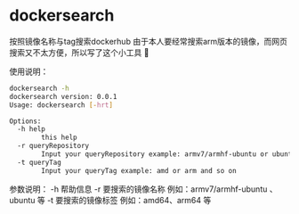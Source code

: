 # dockersearch
按照镜像名称与tag搜索dockerhub
由于本人要经常搜索arm版本的镜像，而网页搜索又不太方便，所以写了这个小工具  :dog: 

使用说明：
``` bash
dockersearch -h
dockersearch version: 0.0.1
Usage: dockersearch [-hrt]

Options:
  -h help
        this help
  -r queryRepository
        Input your queryRepository example: armv7/armhf-ubuntu or ubuntu
  -t queryTag
        Input your queryTag example: amd or arm and so on
```
参数说明：
-h	帮助信息
-r	要搜索的镜像名称	例如：armv7/armhf-ubuntu 、 ubuntu 等
-t	要搜索的镜像标签	例如：amd64、arm64 等
